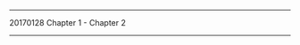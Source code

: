 
--------------------------------------

20170128
Chapter 1 - Chapter 2

--------------------------------------
